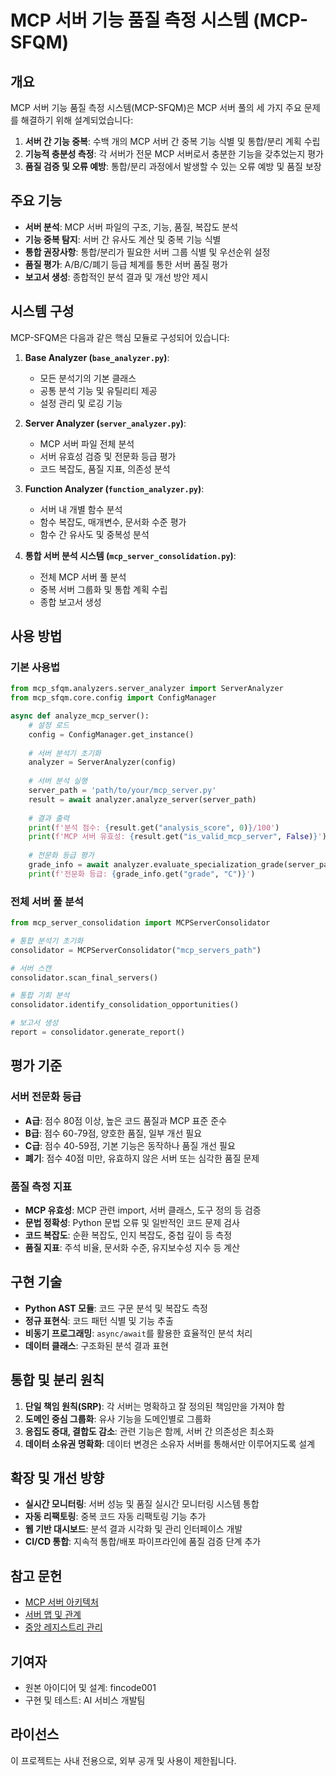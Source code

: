 # MCP 서버 기능 품질 측정 시스템 (MCP-SFQM)

## 개요

MCP 서버 기능 품질 측정 시스템(MCP-SFQM)은 MCP 서버 풀의 세 가지 주요 문제를 해결하기 위해 설계되었습니다:

1. **서버 간 기능 중복**: 수백 개의 MCP 서버 간 중복 기능 식별 및 통합/분리 계획 수립
2. **기능적 충분성 측정**: 각 서버가 전문 MCP 서버로서 충분한 기능을 갖추었는지 평가
3. **품질 검증 및 오류 예방**: 통합/분리 과정에서 발생할 수 있는 오류 예방 및 품질 보장

## 주요 기능

- **서버 분석**: MCP 서버 파일의 구조, 기능, 품질, 복잡도 분석
- **기능 중복 탐지**: 서버 간 유사도 계산 및 중복 기능 식별
- **통합 권장사항**: 통합/분리가 필요한 서버 그룹 식별 및 우선순위 설정
- **품질 평가**: A/B/C/폐기 등급 체계를 통한 서버 품질 평가
- **보고서 생성**: 종합적인 분석 결과 및 개선 방안 제시

## 시스템 구성

MCP-SFQM은 다음과 같은 핵심 모듈로 구성되어 있습니다:

1. **Base Analyzer (`base_analyzer.py`)**: 
   - 모든 분석기의 기본 클래스
   - 공통 분석 기능 및 유틸리티 제공
   - 설정 관리 및 로깅 기능

2. **Server Analyzer (`server_analyzer.py`)**: 
   - MCP 서버 파일 전체 분석
   - 서버 유효성 검증 및 전문화 등급 평가
   - 코드 복잡도, 품질 지표, 의존성 분석

3. **Function Analyzer (`function_analyzer.py`)**: 
   - 서버 내 개별 함수 분석
   - 함수 복잡도, 매개변수, 문서화 수준 평가
   - 함수 간 유사도 및 중복성 분석

4. **통합 서버 분석 시스템 (`mcp_server_consolidation.py`)**:
   - 전체 MCP 서버 풀 분석
   - 중복 서버 그룹화 및 통합 계획 수립
   - 종합 보고서 생성

## 사용 방법

### 기본 사용법

```python
from mcp_sfqm.analyzers.server_analyzer import ServerAnalyzer
from mcp_sfqm.core.config import ConfigManager

async def analyze_mcp_server():
    # 설정 로드
    config = ConfigManager.get_instance()
    
    # 서버 분석기 초기화
    analyzer = ServerAnalyzer(config)
    
    # 서버 분석 실행
    server_path = 'path/to/your/mcp_server.py'
    result = await analyzer.analyze_server(server_path)
    
    # 결과 출력
    print(f'분석 점수: {result.get("analysis_score", 0)}/100')
    print(f'MCP 서버 유효성: {result.get("is_valid_mcp_server", False)}')
    
    # 전문화 등급 평가
    grade_info = await analyzer.evaluate_specialization_grade(server_path, [], {})
    print(f'전문화 등급: {grade_info.get("grade", "C")}')
```

### 전체 서버 풀 분석

```python
from mcp_server_consolidation import MCPServerConsolidator

# 통합 분석기 초기화
consolidator = MCPServerConsolidator("mcp_servers_path")

# 서버 스캔
consolidator.scan_final_servers()

# 통합 기회 분석
consolidator.identify_consolidation_opportunities()

# 보고서 생성
report = consolidator.generate_report()
```

## 평가 기준

### 서버 전문화 등급

- **A급**: 점수 80점 이상, 높은 코드 품질과 MCP 표준 준수
- **B급**: 점수 60-79점, 양호한 품질, 일부 개선 필요
- **C급**: 점수 40-59점, 기본 기능은 동작하나 품질 개선 필요
- **폐기**: 점수 40점 미만, 유효하지 않은 서버 또는 심각한 품질 문제

### 품질 측정 지표

- **MCP 유효성**: MCP 관련 import, 서버 클래스, 도구 정의 등 검증
- **문법 정확성**: Python 문법 오류 및 일반적인 코드 문제 검사
- **코드 복잡도**: 순환 복잡도, 인지 복잡도, 중첩 깊이 등 측정
- **품질 지표**: 주석 비율, 문서화 수준, 유지보수성 지수 등 계산

## 구현 기술

- **Python AST 모듈**: 코드 구문 분석 및 복잡도 측정
- **정규 표현식**: 코드 패턴 식별 및 기능 추출
- **비동기 프로그래밍**: `async/await`를 활용한 효율적인 분석 처리
- **데이터 클래스**: 구조화된 분석 결과 표현

## 통합 및 분리 원칙

1. **단일 책임 원칙(SRP)**: 각 서버는 명확하고 잘 정의된 책임만을 가져야 함
2. **도메인 중심 그룹화**: 유사 기능을 도메인별로 그룹화
3. **응집도 증대, 결합도 감소**: 관련 기능은 함께, 서버 간 의존성은 최소화
4. **데이터 소유권 명확화**: 데이터 변경은 소유자 서버를 통해서만 이루어지도록 설계

## 확장 및 개선 방향

- **실시간 모니터링**: 서버 성능 및 품질 실시간 모니터링 시스템 통합
- **자동 리팩토링**: 중복 코드 자동 리팩토링 기능 추가
- **웹 기반 대시보드**: 분석 결과 시각화 및 관리 인터페이스 개발
- **CI/CD 통합**: 지속적 통합/배포 파이프라인에 품질 검증 단계 추가

## 참고 문헌

- [MCP 서버 아키텍처](../_documentation/architecture.md)
- [서버 맵 및 관계](../_documentation/server_map.md)
- [중앙 레지스트리 관리](../_management/central_registry.json)

## 기여자

- 원본 아이디어 및 설계: fincode001
- 구현 및 테스트: AI 서비스 개발팀

## 라이선스

이 프로젝트는 사내 전용으로, 외부 공개 및 사용이 제한됩니다.
